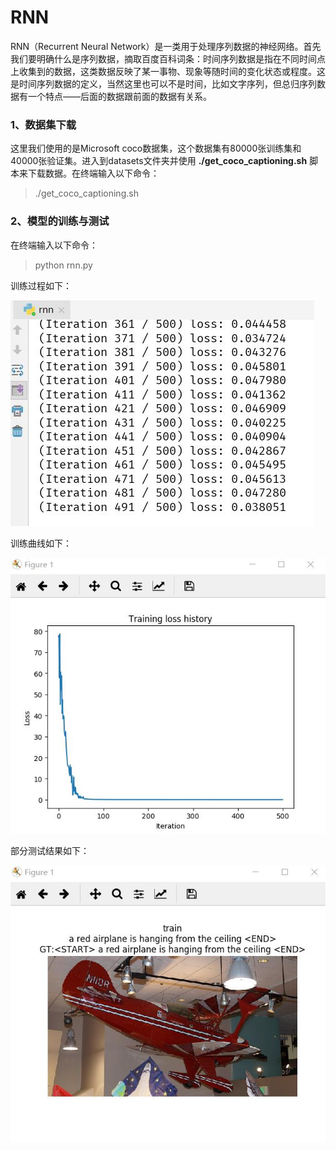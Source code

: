 # RNN

RNN（Recurrent Neural Network）是一类用于处理序列数据的神经网络。首先我们要明确什么是序列数据，摘取百度百科词条：时间序列数据是指在不同时间点上收集到的数据，这类数据反映了某一事物、现象等随时间的变化状态或程度。这是时间序列数据的定义，当然这里也可以不是时间，比如文字序列，但总归序列数据有一个特点——后面的数据跟前面的数据有关系。

### 1、**数据集下载**

这里我们使用的是Microsoft coco数据集，这个数据集有80000张训练集和40000张验证集。进入到datasets文件夹并使用 **./get_coco_captioning.sh** 脚本来下载数据。在终端输入以下命令：

> ./get_coco_captioning.sh

### 2、**模型的训练与测试**

在终端输入以下命令：

> python rnn.py

训练过程如下：

![img1](./image/20200108113751.jpg)

 训练曲线如下：

![img1](./image/20200108113745.jpg)

部分测试结果如下：

![img1](./image/20200108113717.jpg)

